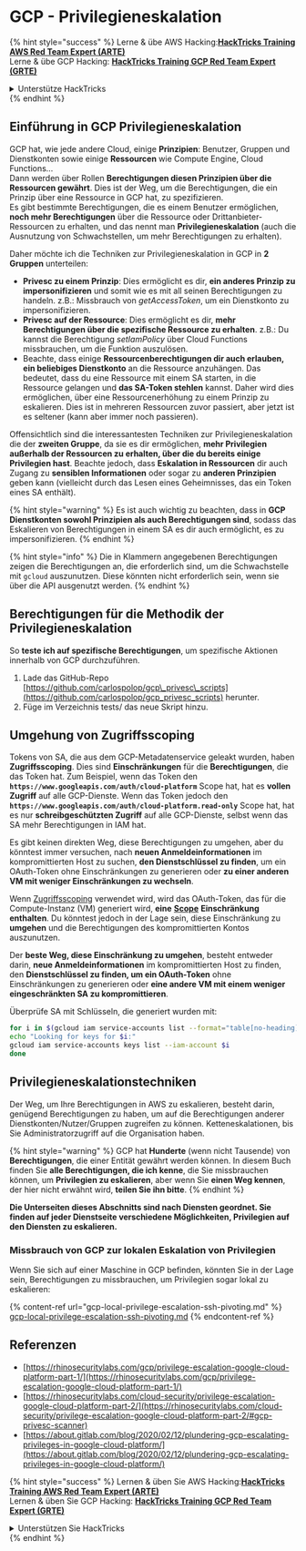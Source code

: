 # GCP - Privilegieneskalation

{% hint style="success" %}
Lerne & übe AWS Hacking:<img src="../../../.gitbook/assets/image (1) (1) (1) (1).png" alt="" data-size="line">[**HackTricks Training AWS Red Team Expert (ARTE)**](https://training.hacktricks.xyz/courses/arte)<img src="../../../.gitbook/assets/image (1) (1) (1) (1).png" alt="" data-size="line">\
Lerne & übe GCP Hacking: <img src="../../../.gitbook/assets/image (2) (1).png" alt="" data-size="line">[**HackTricks Training GCP Red Team Expert (GRTE)**<img src="../../../.gitbook/assets/image (2) (1).png" alt="" data-size="line">](https://training.hacktricks.xyz/courses/grte)

<details>

<summary>Unterstütze HackTricks</summary>

* Überprüfe die [**Abonnementpläne**](https://github.com/sponsors/carlospolop)!
* **Tritt der** 💬 [**Discord-Gruppe**](https://discord.gg/hRep4RUj7f) oder der [**Telegram-Gruppe**](https://t.me/peass) bei oder **folge** uns auf **Twitter** 🐦 [**@hacktricks\_live**](https://twitter.com/hacktricks_live)**.**
* **Teile Hacking-Tricks, indem du PRs an die** [**HackTricks**](https://github.com/carlospolop/hacktricks) und [**HackTricks Cloud**](https://github.com/carlospolop/hacktricks-cloud) GitHub-Repos einreichst.

</details>
{% endhint %}

## Einführung in GCP Privilegieneskalation <a href="#introduction-to-gcp-privilege-escalation" id="introduction-to-gcp-privilege-escalation"></a>

GCP hat, wie jede andere Cloud, einige **Prinzipien**: Benutzer, Gruppen und Dienstkonten sowie einige **Ressourcen** wie Compute Engine, Cloud Functions…\
Dann werden über Rollen **Berechtigungen diesen Prinzipien über die Ressourcen gewährt**. Dies ist der Weg, um die Berechtigungen, die ein Prinzip über eine Ressource in GCP hat, zu spezifizieren.\
Es gibt bestimmte Berechtigungen, die es einem Benutzer ermöglichen, **noch mehr Berechtigungen** über die Ressource oder Drittanbieter-Ressourcen zu erhalten, und das nennt man **Privilegieneskalation** (auch die Ausnutzung von Schwachstellen, um mehr Berechtigungen zu erhalten).

Daher möchte ich die Techniken zur Privilegieneskalation in GCP in **2 Gruppen** unterteilen:

* **Privesc zu einem Prinzip**: Dies ermöglicht es dir, **ein anderes Prinzip zu impersonifizieren** und somit wie es mit all seinen Berechtigungen zu handeln. z.B.: Missbrauch von _getAccessToken_, um ein Dienstkonto zu impersonifizieren.
* **Privesc auf der Ressource**: Dies ermöglicht es dir, **mehr Berechtigungen über die spezifische Ressource zu erhalten**. z.B.: Du kannst die Berechtigung _setIamPolicy_ über Cloud Functions missbrauchen, um die Funktion auszulösen.
* Beachte, dass einige **Ressourcenberechtigungen dir auch erlauben, ein beliebiges Dienstkonto** an die Ressource anzuhängen. Das bedeutet, dass du eine Ressource mit einem SA starten, in die Ressource gelangen und **das SA-Token stehlen** kannst. Daher wird dies ermöglichen, über eine Ressourcenerhöhung zu einem Prinzip zu eskalieren. Dies ist in mehreren Ressourcen zuvor passiert, aber jetzt ist es seltener (kann aber immer noch passieren).

Offensichtlich sind die interessantesten Techniken zur Privilegieneskalation die der **zweiten Gruppe**, da sie es dir ermöglichen, **mehr Privilegien außerhalb der Ressourcen zu erhalten, über die du bereits einige Privilegien hast**. Beachte jedoch, dass **Eskalation in Ressourcen** dir auch Zugang zu **sensiblen Informationen** oder sogar zu **anderen Prinzipien** geben kann (vielleicht durch das Lesen eines Geheimnisses, das ein Token eines SA enthält).

{% hint style="warning" %}
Es ist auch wichtig zu beachten, dass in **GCP Dienstkonten sowohl Prinzipien als auch Berechtigungen sind**, sodass das Eskalieren von Berechtigungen in einem SA es dir auch ermöglicht, es zu impersonifizieren.
{% endhint %}

{% hint style="info" %}
Die in Klammern angegebenen Berechtigungen zeigen die Berechtigungen an, die erforderlich sind, um die Schwachstelle mit `gcloud` auszunutzen. Diese könnten nicht erforderlich sein, wenn sie über die API ausgenutzt werden.
{% endhint %}

## Berechtigungen für die Methodik der Privilegieneskalation

So **teste ich auf spezifische Berechtigungen**, um spezifische Aktionen innerhalb von GCP durchzuführen.

1. Lade das GitHub-Repo [https://github.com/carlospolop/gcp\_privesc\_scripts](https://github.com/carlospolop/gcp_privesc_scripts) herunter.
2. Füge im Verzeichnis tests/ das neue Skript hinzu.

## Umgehung von Zugriffsscoping <a href="#bypassing-access-scopes" id="bypassing-access-scopes"></a>

Tokens von SA, die aus dem GCP-Metadatenservice geleakt wurden, haben **Zugriffsscoping**. Dies sind **Einschränkungen** für die **Berechtigungen**, die das Token hat. Zum Beispiel, wenn das Token den **`https://www.googleapis.com/auth/cloud-platform`** Scope hat, hat es **vollen Zugriff** auf alle GCP-Dienste. Wenn das Token jedoch den **`https://www.googleapis.com/auth/cloud-platform.read-only`** Scope hat, hat es nur **schreibgeschützten Zugriff** auf alle GCP-Dienste, selbst wenn das SA mehr Berechtigungen in IAM hat.

Es gibt keinen direkten Weg, diese Berechtigungen zu umgehen, aber du könntest immer versuchen, nach **neuen Anmeldeinformationen** im kompromittierten Host zu suchen, **den Dienstschlüssel zu finden**, um ein OAuth-Token ohne Einschränkungen zu generieren oder **zu einer anderen VM mit weniger Einschränkungen zu wechseln**.

Wenn [Zugriffsscoping](https://cloud.google.com/compute/docs/access/service-accounts#accesscopesiam) verwendet wird, wird das OAuth-Token, das für die Compute-Instanz (VM) generiert wird, **eine** [**Scope**](https://oauth.net/2/scope/) **Einschränkung enthalten**. Du könntest jedoch in der Lage sein, diese Einschränkung zu **umgehen** und die Berechtigungen des kompromittierten Kontos auszunutzen.

Der **beste Weg, diese Einschränkung zu umgehen**, besteht entweder darin, **neue Anmeldeinformationen** im kompromittierten Host zu finden, den **Dienstschlüssel zu finden, um ein OAuth-Token** ohne Einschränkungen zu generieren oder **eine andere VM mit einem weniger eingeschränkten SA zu kompromittieren**.

Überprüfe SA mit Schlüsseln, die generiert wurden mit:
```bash
for i in $(gcloud iam service-accounts list --format="table[no-heading](email)"); do
echo "Looking for keys for $i:"
gcloud iam service-accounts keys list --iam-account $i
done
```
## Privilegieneskalationstechniken

Der Weg, um Ihre Berechtigungen in AWS zu eskalieren, besteht darin, genügend Berechtigungen zu haben, um auf die Berechtigungen anderer Dienstkonten/Nutzer/Gruppen zugreifen zu können. Ketteneskalationen, bis Sie Administratorzugriff auf die Organisation haben.

{% hint style="warning" %}
GCP hat **Hunderte** (wenn nicht Tausende) von **Berechtigungen**, die einer Entität gewährt werden können. In diesem Buch finden Sie **alle Berechtigungen, die ich kenne**, die Sie missbrauchen können, um **Privilegien zu eskalieren**, aber wenn Sie **einen Weg kennen**, der hier nicht erwähnt wird, **teilen Sie ihn bitte**.
{% endhint %}

**Die Unterseiten dieses Abschnitts sind nach Diensten geordnet. Sie finden auf jeder Dienstseite verschiedene Möglichkeiten, Privilegien auf den Diensten zu eskalieren.**

### Missbrauch von GCP zur lokalen Eskalation von Privilegien

Wenn Sie sich auf einer Maschine in GCP befinden, könnten Sie in der Lage sein, Berechtigungen zu missbrauchen, um Privilegien sogar lokal zu eskalieren:

{% content-ref url="gcp-local-privilege-escalation-ssh-pivoting.md" %}
[gcp-local-privilege-escalation-ssh-pivoting.md](gcp-local-privilege-escalation-ssh-pivoting.md)
{% endcontent-ref %}

## Referenzen

* [https://rhinosecuritylabs.com/gcp/privilege-escalation-google-cloud-platform-part-1/](https://rhinosecuritylabs.com/gcp/privilege-escalation-google-cloud-platform-part-1/)
* [https://rhinosecuritylabs.com/cloud-security/privilege-escalation-google-cloud-platform-part-2/](https://rhinosecuritylabs.com/cloud-security/privilege-escalation-google-cloud-platform-part-2/#gcp-privesc-scanner)
* [https://about.gitlab.com/blog/2020/02/12/plundering-gcp-escalating-privileges-in-google-cloud-platform/](https://about.gitlab.com/blog/2020/02/12/plundering-gcp-escalating-privileges-in-google-cloud-platform/)

{% hint style="success" %}
Lernen & üben Sie AWS Hacking:<img src="../../../.gitbook/assets/image (1) (1) (1) (1).png" alt="" data-size="line">[**HackTricks Training AWS Red Team Expert (ARTE)**](https://training.hacktricks.xyz/courses/arte)<img src="../../../.gitbook/assets/image (1) (1) (1) (1).png" alt="" data-size="line">\
Lernen & üben Sie GCP Hacking: <img src="../../../.gitbook/assets/image (2) (1).png" alt="" data-size="line">[**HackTricks Training GCP Red Team Expert (GRTE)**<img src="../../../.gitbook/assets/image (2) (1).png" alt="" data-size="line">](https://training.hacktricks.xyz/courses/grte)

<details>

<summary>Unterstützen Sie HackTricks</summary>

* Überprüfen Sie die [**Abonnementpläne**](https://github.com/sponsors/carlospolop)!
* **Treten Sie der** 💬 [**Discord-Gruppe**](https://discord.gg/hRep4RUj7f) oder der [**Telegram-Gruppe**](https://t.me/peass) bei oder **folgen** Sie uns auf **Twitter** 🐦 [**@hacktricks\_live**](https://twitter.com/hacktricks_live)**.**
* **Teilen Sie Hacking-Tricks, indem Sie PRs an die** [**HackTricks**](https://github.com/carlospolop/hacktricks) und [**HackTricks Cloud**](https://github.com/carlospolop/hacktricks-cloud) GitHub-Repos senden.

</details>
{% endhint %}
